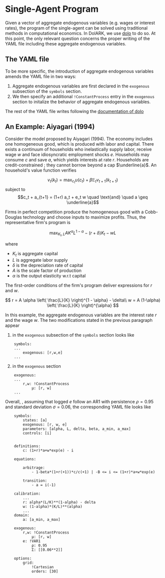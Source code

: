 # Single-Agent Program

Given a vector of aggregate endogenous variables (e.g. wages or interest rates), the program of the single-agent can be solved using traditional methods in computational economics. In DolARK, we use [dolo](https://github.com/EconForge/dolo) to do so. At this point, the only relevant question concerns the proper writing of the YAML file including these aggregate endogenous variables.

## The YAML file

To be more specific, the introduction of aggregate endogenous variables amends the YAML file in two ways:
1. Aggregate endogenous variables are first declared in the `exogenous` subsection of the `symbols` section.
2. We then specify an additional `!ConstantProcess` entry in the `exogenous` section to initalize the behavior of aggregate endogenous variables.

The rest of the YAML file writes following the [documentation of dolo](https://dolo.readthedocs.io/en/latest/)

## An Example: Aiyagari (1994)

Consider the model proposed by Aiyagari (1994). The economy includes one homogeneous good, which is produced with labor and capital. There exists a continuum of households who inelastically supply labor, receive wage $w$ and face idiosyncratic employment shocks $e$. Households may consume $c$ and save $a$, which yields interests at rate $r$. Households are credit-constrained ; they cannot borrow beyond a cap $\underline{a}$. An household's value function verifies

$$v_t(k_t) = \max_{c_t} u(c_t) + \beta \mathbb E_t v_{t+1}(k_{t+1})$$
subject to
$$c_t + a_{t+1} =  (1+r) a_t + e_t w \quad \text{and} \quad a \geq \underline{a}$$

Firms in perfect competition produce the homogeneous good with a Cobb-Douglas technology and choose inputs to maximize profits. Thus, the representative firm's program is

$$\max_{K_t,L} A K^\alpha L^{1-\alpha} - (r+\delta) K_t - w L$$

where
- $K_t$ is aggregate capital
- $L$ is aggregate labor supply
- $\delta$ is the depreciation rate of capital
- $A$ is the scale factor of production
- $\alpha$ is the output elasticity w.r.t capital

The first-order conditions of the firm's program deliver expressions for $r$ and $w$.

$$
r = A \alpha  \left( \frac{L}{K} \right)^{1 - \alpha} - \delta\\
w = A (1-\alpha) \left( \frac{L}{K} \right)^{\alpha}
$$

In this example, the aggregate endogenous variables are the interest rate $r$ and the wage $w$. The two modifications stated in the previous paragraph appear
1. in the `exogenous` subsection of the `symbols` section looks like
```   
    symbols:
    ...
        exogenous: [r,w,e]
    ...
```
2. in the `exogenous` section
```
    exogenous:
    ...
        r,w: !ConstantProcess
            μ: [r, w]
    ...
```

Overall, , assuming that logged $e$ follow an AR1 with persistence $\rho = 0.95$ and standard deviation $\sigma = 0.06$, the corresponding YAML file looks like

```
    symbols:
        states: [a]
        exogenous: [r, w, e]
        parameters: [alpha, L, delta, beta, a_min, a_max]
        controls: [i]


    definitions:
        c: (1+r)*a+w*exp(e) - i

    equations:

        arbitrage:
            - 1-beta*(1+r(+1))*c/c(+1) | -B <= i <= (1+r)*a+w*exp(e)

        transition:
            - a = i(-1)

    calibration:
        ...
        r: alpha*(L/K)**(1-alpha) - delta
        w: (1-alpha)*(K/L)**(alpha)
        ...
    domain:
        a: [a_min, a_max]

    exogenous:
        r,w: !ConstantProcess
            μ: [r, w]
        e: !VAR1
            ρ: 0.95
            Σ: [[0.06**2]]

    options:
        grid:
            !Cartesian
            orders: [30]
```